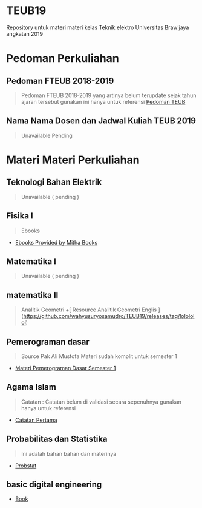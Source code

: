 # TEUB19
Repository untuk materi materi kelas Teknik elektro Universitas Brawijaya angkatan 2019


# Pedoman Perkuliahan

## Pedoman FTEUB 2018-2019
> Pedoman FTEUB 2018-2019 yang artinya belum terupdate sejak tahun ajaran tersebut gunakan ini hanya untuk referensi
[Pedoman TEUB]()

## Nama Nama Dosen dan Jadwal Kuliah TEUB 2019
> Unavailable Pending


# Materi Materi Perkuliahan

## Teknologi Bahan Elektrik
> Unavailable ( pending )

## Fisika I
> Ebooks
+ [Ebooks Provided by Mitha Books](https://drive.google.com/drive/folders/16o-OefDpcEULy6BBTbmETGqR8mVSvt-l)

## Matematika I
> Unavailable ( pending )

## matematika II
> Analitik Geometri
+[ Resource Analitik Geometri Englis ] (https://github.com/wahyusuryosamudro/TEUB19/releases/tag/lolololol)

## Pemerograman dasar
> Source Pak Ali Mustofa
> Materi sudah komplit untuk semester 1
+ [ Materi Pemerograman Dasar Semester 1 ](https://github.com/wahyusuryosamudro/TEUB19/releases/tag/1)

## Agama Islam
> Catatan : Catatan belum di validasi secara sepenuhnya gunakan hanya untuk referensi
+ [ Catatan Pertama ](https://github.com/wahyusuryosamudro/TEUB19/releases/tag/v1)

## Probabilitas dan Statistika 
> Ini adalah bahan bahan dan materinya
+ [Probstat](https://github.com/wahyusuryosamudro/TEUB19/releases/tag/99)

## basic digital engineering
+ [Book](https://)

